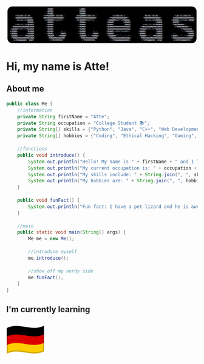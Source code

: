 ![profile banner](images/atteas_ascii_rounded.png)

# Hi, my name is Atte!

## About me

```java
public class Me {
    //information
    private String firstName = "Atte";
    private String occupation = "College Student 📚";
    private String[] skills = {"Python", "Java", "C++", "Web Development", "Cybersecurity"};
    private String[] hobbies = {"Coding", "Ethical Hacking", "Gaming", "Petting my pet lizard :)"};

    //functions
    public void introduce() {
        System.out.println("Hello! My name is " + firstName + " and I like programming!");
        System.out.println("My current occupation is: " + occupation + ".");
        System.out.println("My skills include: " + String.join(", ", skills));
        System.out.println("My hobbies are: " + String.join(", ", hobbies));
    }

    public void funFact() {
        System.out.println("Fun fact: I have a pet lizard and he is awesome! 🦎");
    }

    //main
    public static void main(String[] args) {
        Me me = new Me();

        //introduce myself
        me.introduce();

        //show off my nerdy side
        me.funFact();
    }
}
```

## I'm currently learning

<p float="left">
  <img alt="learning image 1" src="images/germany.png" width="100" />
</p>